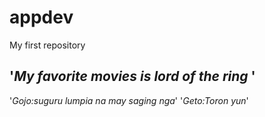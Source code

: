 # appdev
My first repository
## **'*My favorite movies is lord of the ring* '** 
'*Gojo:suguru lumpia na may saging nga*'
'*Geto:Toron yun*'
